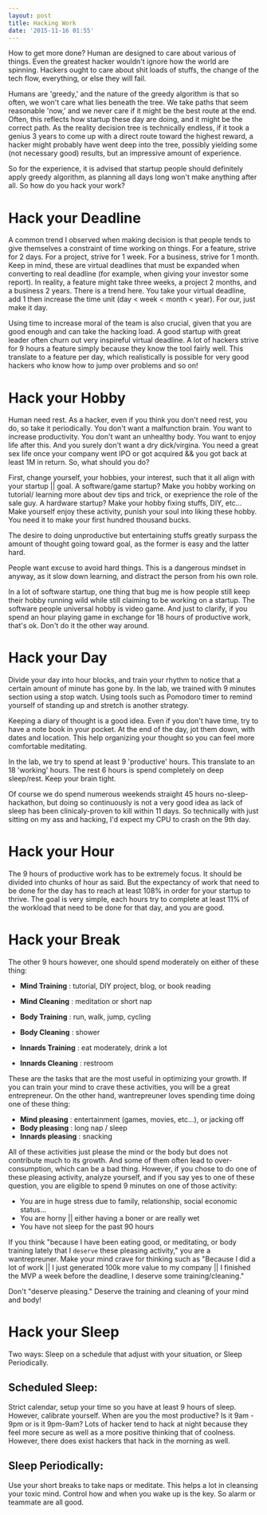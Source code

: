 ```yaml
---
layout: post
title: Hacking Work
date: '2015-11-16 01:55'
---
```


How to get more done? Human are designed to care about various of things. Even the greatest hacker wouldn't ignore how the world are spinning. Hackers ought to care about shit loads of stuffs, the change of the tech flow, everything, or else they will fail.

Humans are 'greedy,' and the nature of the greedy algorithm is that so often, we won't care what lies beneath the tree. We take paths that seem reasonable 'now,' and we never care if it might be the best route at the end. Often, this reflects how startup these day are doing, and it might be the correct path. As the reality decision tree is technically endless, if it took a genius 3 years to come up with a direct route toward the highest reward, a hacker might probably have went deep into the tree, possibly yielding some (not necessary good) results, but an impressive amount of experience.

So for the experience, it is advised that startup people should definitely apply greedy algorithm, as planning all days long won't make anything after all. So how do you hack your work?

# Hack your Deadline

A common trend I observed when making decision is that people tends to give themselves a constraint of time working on things. For a feature, strive for 2 days. For a project, strive for 1 week. For a business, strive for 1 month. Keep in mind, these are virtual deadlines that must be expanded when converting to real deadline (for example, when giving your investor some report). In reality, a feature might take three weeks, a project 2 months, and a business 2 years. There is a trend here. You take your virtual deadline, add 1 then increase the time unit (day < week < month < year). For our, just make it day.

Using time to increase moral of the team is also crucial, given that you are good enough and can take the hacking load. A good startup with great leader often churn out very inspireful virtual deadline. A lot of hackers strive for 9 hours a feature simply because they know the tool fairly well. This translate to a feature per day, which realistically is possible for very good hackers who know how to jump over problems and so on!

# Hack your Hobby

Human need rest. As a hacker, even if you think you don't need rest, you do, so take it periodically. You don't want a malfunction brain. You want to increase productivity. You don't want an unhealthy body. You want to enjoy life after this. And you surely don't want a dry dick/virgina. You need a great sex life once your company went IPO or got acquired && you got back at least 1M in return. So, what should you do?

First, change yourself, your hobbies, your interest, such that it all align with your startup || goal. A software/game startup? Make you hobby working on tutorial/ learning more about dev tips and trick, or exeprience the role of the sale guy. A hardware startup? Make your hobby fixing stuffs, DIY, etc... Make yourself enjoy these activity, punish your soul into liking these hobby. You need it to make your first hundred thousand bucks.

The desire to doing unproductive but entertaining stuffs greatly surpass the amount of thought going toward goal, as the former is easy and the latter hard.

People want excuse to avoid hard things. This is a dangerous mindset in anyway, as it slow down learning, and distract the person from his own role.

In a lot of software startup, one thing that bug me is how people still keep their hobby running wild while still claiming to be working on a startup. The software people universal hobby is video game. And just to clarify, if you spend an hour playing game in exchange for 18 hours of productive work, that's ok. Don't do it the other way around.

# Hack your Day

Divide your day into hour blocks, and train your rhythm to notice that a certain amount of minute has gone by. In the lab, we trained with 9 minutes section using a stop watch. Using tools such as Pomodoro timer to remind yourself of standing up and stretch is another strategy.

Keeping a diary of thought is a good idea. Even if you don't have time, try to have a note book in your pocket. At the end of the day, jot them down, with dates and location. This help organizing your thought so you can feel more comfortable meditating.

In the lab, we try to spend at least 9 'productive' hours. This translate to an 18 'working' hours. The rest 6 hours is spend completely on deep sleep/rest. Keep your brain tight.

Of course we do spend numerous weekends straight 45 hours no-sleep-hackathon, but doing so continuously is not a very good idea as lack of sleep has been clinicaly-proven to kill within 11 days. So technically with just sitting on my ass and hacking, I'd expect my CPU to crash on the 9th day.

# Hack your Hour

The 9 hours of productive work has to be extremely focus. It should be divided into chunks of hour as said. But the expectancy of work that need to be done for the day has to reach at least 108% in order for your startup to thrive. The goal is very simple, each hours try to complete at least 11% of the workload that need to be done for that day, and you are good.

# Hack your Break

The other 9 hours however, one should spend moderately on either of these thing:

+ **Mind Training** : tutorial, DIY project, blog, or book reading
+ **Mind Cleaning** : meditation or short nap

+ **Body Training** : run, walk, jump, cycling
+ **Body Cleaning** : shower

+ **Innards Training** : eat moderately, drink a lot
+ **Innards Cleaning** : restroom

These are the tasks that are the most useful in optimizing your growth. If you can train your mind to crave these activities, you will be a great entrepreneur. On the other hand, wantrepreuner loves spending time doing one of these thing:

+ **Mind pleasing** : entertainment (games, movies, etc...), or jacking off
+ **Body pleasing** : long nap / sleep
+ **Innards pleasing** : snacking

All of these activities just please the mind or the body but does not contribute much to its growth. And some of them often lead to over-consumption, which can be a bad thing. However, if you chose to do one of these pleasing activity, analyze yourself, and if you say yes to one of these question, you are eligible to spend 9 minutes on one of those activity:

+ You are in huge stress due to family, relationship, social economic status...
+ You are horny || either having a boner or are really wet
+ You have not sleep for the past 90 hours

If you think "because I have been eating good, or meditating, or body training lately that I `deserve` these pleasing activity," you are a wantrepreuner. Make your mind crave for thinking such as "Because I did a lot of work || I just generated 100k more value to my company || I finished the MVP a week before the deadline, I deserve some training/cleaning."

Don't "deserve pleasing." Deserve the training and cleaning of your mind and body!

# Hack your Sleep

Two ways: Sleep on a schedule that adjust with your situation, or Sleep Periodically.

## Scheduled Sleep:
Strict calendar, setup your time so you have at least 9 hours of sleep. However, calibrate yourself. When are you the most productive? Is it 9am - 9pm or is it 9pm-9am? Lots of hacker tend to hack at night because they feel more secure as well as a more positive thinking that of coolness. However, there does exist hackers that hack in the morning as well.

## Sleep Periodically:
Use your short breaks to take naps or meditate. This helps a lot in cleansing your toxic mind. Control how and when you wake up is the key. So alarm or teammate are all good.
